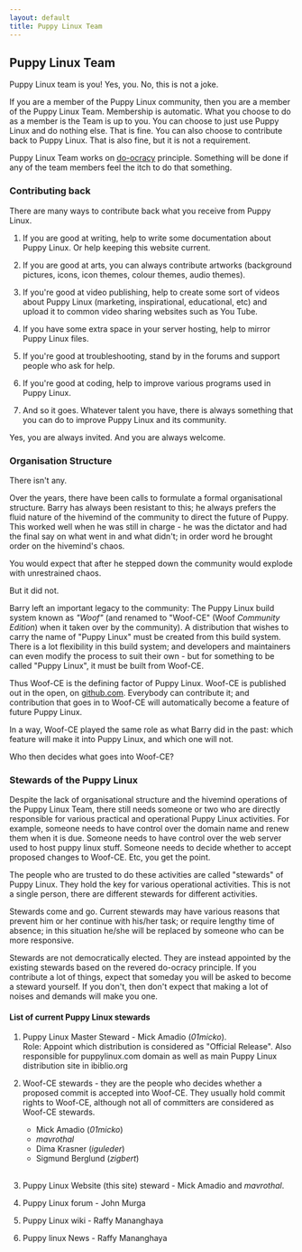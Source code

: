 ```yaml
---
layout: default
title: Puppy Linux Team
---
```

## Puppy Linux Team

Puppy Linux team is you! Yes, you. No, this is not a joke. 

If you are a member of the Puppy Linux community, then you are a member 
of the Puppy Linux Team. Membership is automatic. What you choose to
do as a member is the Team is up to you. You can choose to just use
Puppy Linux and do nothing else. That is fine. You can also 
choose to contribute back to Puppy Linux. That is also fine, but it is
not a requirement.

Puppy Linux Team works on [do-ocracy](https://communitywiki.org/en/DoOcracy)
principle. Something will be done if any of the team members feel the 
itch to do that something.

### Contributing back

There are many ways to contribute back what you receive from Puppy Linux.

1. If you are good at writing, help to write some documentation about
   Puppy Linux. Or help keeping this website current.
   
2. If you are good at arts, you can always contribute artworks 
   (background pictures, icons, icon themes, colour themes, audio
   themes).
   
3. If you're good at video publishing, help to create some sort of videos
   about Puppy Linux (marketing, inspirational, educational, etc) and
   upload it to common video sharing websites such as You Tube.

4. If you have some extra space in your server hosting, help
   to mirror Puppy Linux files.
   
5. If you're good at troubleshooting, stand by in the forums and support
   people who ask for help.
   
6. If you're good at coding, help to improve various programs used in
   Puppy Linux.
   
7. And so it goes. Whatever talent you have, there is 
   always something that you can do to improve Puppy Linux and its
   community. 
   
Yes, you are always invited. And you are always welcome.



### Organisation Structure

There isn't any. 

Over the years, there have been calls to formulate
a formal organisational structure. Barry has always been resistant to
this; he always prefers the fluid nature of the hivemind of the community
to direct the future of Puppy. This worked well when he was still in
charge - he was the dictator and had the final say on what went in and
what didn't; in order word he brought order on the hivemind's chaos.

You would expect that after he stepped down the community would explode
with unrestrained chaos. 

But it did not.

Barry left an important legacy to the community: The Puppy Linux build 
system known as _"Woof"_ (and renamed to "Woof-CE" 
(Woof _Community Edition_) when it taken over by the community).
A distribution that wishes to carry the name of "Puppy Linux" must be
created from this build system. There is a lot flexibility in this
build system; and developers and maintainers can even modify the process
to suit their own - but for something to be called "Puppy Linux", it
must be built from Woof-CE.

Thus Woof-CE is the defining factor of Puppy Linux. Woof-CE is published
out in the open, on [github.com](https://github.com/puppylinux-woof-CE/woof-CE).
Everybody can contribute it; and contribution that goes in to Woof-CE
will automatically become a feature of future Puppy Linux.

In a way, Woof-CE played the same role as what Barry did in the past:
which feature will make it into Puppy Linux, and which one will not.

Who then decides what goes into Woof-CE?




### Stewards of the Puppy Linux

Despite the lack of organisational structure and the hivemind operations
of the Puppy Linux Team, there still needs someone or two who are
directly responsible for various practical and operational Puppy Linux 
activities.
For example, someone needs to have control over the domain name and
renew them when it is due. Someone needs to have control over the web
server used to host puppy linux stuff. Someone needs to decide whether
to accept proposed changes to Woof-CE. Etc, you get the point.

The people who are trusted to do these activities are called 
"stewards" of Puppy Linux. They hold the key for various operational
activities. This is not a single person, there are different
stewards for different activities.

Stewards come and go. Current stewards may have various reasons that
prevent him or her continue with his/her task; or require lengthy
time of absence; in this situation he/she will be replaced by someone
who can be more responsive.

Stewards are not democratically elected. They are instead appointed by 
the existing stewards based on the revered do-ocracy principle. 
If you contribute a lot of things, expect that someday
you will be asked to become a steward yourself. If you don't, then
don't expect that making a lot of noises and demands will make you one.

<p id="stewards"></p>

#### List of current Puppy Linux stewards

1. Puppy Linux Master Steward - Mick Amadio (_01micko_).<br>
   Role: Appoint which distribution is considered as "Official Release".
   Also responsible for puppylinux.com domain as well as main Puppy
   Linux distribution site in ibiblio.org
   
2. Woof-CE stewards - they are the people who decides whether a proposed
   commit is accepted into Woof-CE. They usually hold commit rights to
   Woof-CE, although not all of committers are considered as Woof-CE 
   stewards. <br>
   * Mick Amadio (_01micko_)
   * _mavrothal_
   * Dima Krasner (_iguleder_)
   * Sigmund Berglund (_zigbert_) <br><br>

3. Puppy Linux Website (this site) steward - Mick Amadio and _mavrothal_.

4. Puppy Linux forum - John Murga

5. Puppy Linux wiki - Raffy Mananghaya

6. Puppy linux News - Raffy Mananghaya


